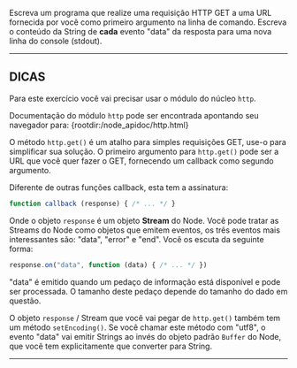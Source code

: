 Escreva um programa que realize uma requisição HTTP GET a uma URL fornecida por você como primeiro argumento na linha de comando. Escreva o conteúdo da String de **cada** evento "data" da resposta para uma nova linha do console (stdout).

----------------------------------------------------------------------
## DICAS

Para este exercício você vai precisar usar o módulo do núcleo `http`.

Documentação do módulo `http` pode ser encontrada apontando seu navegador para:
  {rootdir:/node_apidoc/http.html}

O método `http.get()` é um atalho para simples requisições GET, use-o para simplificar sua solução. O primeiro argumento para `http.get()` pode ser a URL que você quer fazer o GET, fornecendo um callback como segundo argumento.

Diferente de outras funções callback, esta tem a assinatura:

```js
function callback (response) { /* ... */ }
```

Onde o objeto `response` é um objeto **Stream** do Node. Você pode tratar as Streams do Node como objetos que emitem eventos, os três eventos mais interessantes são: "data", "error" e "end". Você os escuta da seguinte forma:

```js
response.on("data", function (data) { /* ... */ })
```

"data" é emitido quando um pedaço de informação está disponível e pode ser processada. O tamanho deste pedaço depende do tamanho do dado em questão.

O objeto `response` / Stream que você vai pegar de `http.get()` também tem um método `setEncoding()`. Se você chamar este método com "utf8", o evento "data" vai emitir Strings ao invés do objeto padrão `Buffer` do Node, que você tem explicitamente que converter para String.

----------------------------------------------------------------------
